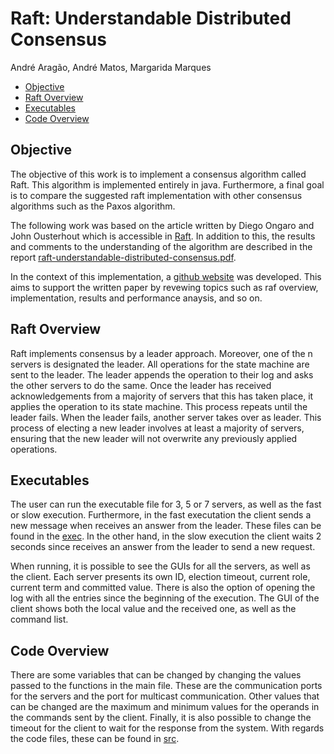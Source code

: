 # Raft: Understandable Distributed Consensus

André Aragão, André Matos, Margarida Marques

- [Objective](#objective)
- [Raft Overview](#raft)
- [Executables](#exe)
- [Code Overview](#code)

## Objective <a name="objective"></a>
The objective of this work is to implement a consensus algorithm called Raft. This algorithm is implemented entirely in java. Furthermore, a final goal is to compare the suggested raft implementation with other consensus algorithms such as the Paxos algorithm. 

The following work was based on the article written by Diego Ongaro and John Ousterhout which is accessible in [Raft](https://github.com/araragao/raft/blob/main/01-paper/raft-paper.pdf). In addition to this, the results and comments to the understanding of the algorithm are described in the report  [raft-understandable-distributed-consensus.pdf](https://github.com/araragao/raft/blob/main/01-paper/raft-understandable-distributed-consensus.pdf).

In the context of this implementation, a [github website](https://araragao.github.io/raft/) was developed. This aims to support the written paper by revewing topics such as raf overview, implementation, results and performance anaysis, and so on.

## Raft Overview <a name="raft"></a>

Raft implements consensus by a leader approach. Moreover, one of the n servers is designated the leader. All operations for the state machine are sent to the leader. The leader appends the operation to their log and asks the other servers to do the same. Once the leader has received acknowledgements from a majority of servers that this has taken place, it applies the operation to its state machine. This process repeats until the leader fails. When the leader fails, another server takes over as leader. This process of electing a new leader involves at least a majority of servers, ensuring that the new leader will not overwrite any previously applied operations.

## Executables <a name="exe"></a>
The user can run the executable file for 3, 5 or 7 servers, as well as the fast or slow execution. Furthermore, in the fast executation the client sends a new message when receives an answer from the leader. These files can be found in the [exec](https://github.com/araragao/raft/tree/main/03-executable-files). In the other hand, in the slow execution the client waits 2 seconds since receives an answer from the leader to send a new request.

When running, it is possible to see the GUIs for all the servers, as well as the client. Each server presents its own ID, election timeout, current role, current term and committed value. There is also the option of opening the log with all the entries since the beginning of the execution. The GUI of the client shows both the local value and the received one, as well as the command list. 

## Code Overview <a name="code"></a>
There are some variables that can be changed by changing the values passed to the functions in the main file. These are the communication ports for the servers and the port for multicast communication. Other values that can be changed are the maximum and minimum values for the operands in the commands sent by the client. 
Finally, it is also possible to change the timeout for the client to wait for the response from the system.
With regards the code files, these can be found in [src](https://github.com/araragao/raft/tree/main/03-executable-files).
